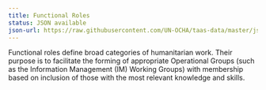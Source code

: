 ```yaml
---
title: Functional Roles
status: JSON available
json-url: https://raw.githubusercontent.com/UN-OCHA/taas-data/master/json/beta-v1/functional_roles.json
---
```


Functional roles define broad categories of humanitarian work.  Their purpose is to facilitate the forming of appropriate Operational Groups (such as the Information Management (IM) Working Groups) with membership based on inclusion of those with the most relevant knowledge and skills.
